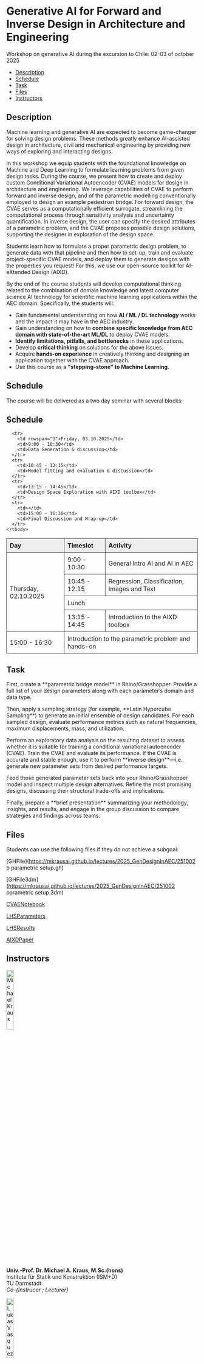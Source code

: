 # Generative AI for Forward and Inverse Design in Architecture and Engineering
Workshop on generative AI during the excursion to Chile: 02-03 of october 2025

*   [Description](#description)
*   [Schedule](#schedule)
*   [Task](#task)
*   [Files](#files)
*   [Instructors](#instructors)

## <a name="description"></a>Description
Machine learning and generative AI are expected to become game-changer for solving design problems. These methods greatly enhance AI-assisted design in architecture, civil and mechanical engineering by providing new ways of exploring and interacting designs.

In this workshop we  equip students with the foundational knowledge on Machine and Deep Learning to formulate learning problems from given design tasks.
During the course, we present how to create and deploy custom Conditional Variational Autoencoder (CVAE) models for design in architecture and engineering. We leverage capabilities of CVAE to perform forward and inverse design, and of the parametric modelling conventionally employed to design an example pedestrian bridge. For forward design, the CVAE serves as a computationally efficient surrogate, streamlining the computational process through sensitivity analysis and uncertainty quantification. In inverse design, the user can specify the desired attributes of a parametric problem, and the CVAE proposes possible design solutions, supporting the designer in exploration of the design space.

Students learn how to formulate a proper parametric design problem, to generate data with that pipeline and then how to set-up, train and evaluate project-specific CVAE models, and deploy them to generate designs with the properties you request! For this, we use our open-source toolkit for AI-eXtended Design (AIXD).

By the end of the course students will develop computational thinking related to the combination of domain knowledge and latest computer science AI technology for scientific machine learning applications within the AEC domain. Specifically, the students will:

*   Gain fundamental understanding on how **AI / ML / DL technology** works and the impact it may have in the AEC industry.
*   Gain understanding on how to **combine specific knowledge from AEC domain with state-of-the-art ML/DL** to deploy CVAE models.
*   **Identify limitations, pitfalls, and bottlenecks** in these applications.
*   Develop **critical thinking** on solutions for the above issues.
*   Acquire **hands-on experience** in creatively thinking and designing an application together with the CVAE approach.
*   Use this course as a **"stepping-stone" to Machine Learning**.


## <a name="schedule"></a>Schedule
The course will be delivered as a two day seminar with several blocks:

<html lang="en">
<head>
  <meta charset="UTF-8">
  <title>Schedule</title>
  <style>
    table {
      border-collapse: collapse;
      width: 100%;
    }
    th, td {
      border: 1px solid #333;
      padding: 8px;
      text-align: left;
    }
    th {
      background-color: #eee;
    }
  </style>
</head>
<body>
  <h2>Schedule</h2>
  <table>
    <thead>
      <tr>
        <th>Day</th>
        <th>Timeslot</th>
        <th>Activity</th>
      </tr>
    </thead>
    <tbody>
      <tr>
        <td rowspan="4">Thursday, 02.10.2025</td>
        <td>9:00 - 10:30</td>
        <td>General Intro AI and AI in AEC</td>
      </tr>
      <tr>
        <td>10:45 - 12:15</td>
        <td>Regression, Classification, Images and Text</td>
      </tr>
      <tr>
        <td colspan="2">Lunch</td>
      </tr>
      <tr>
        <td>13:15 - 14:45</td>
        <td>Introduction to the AIXD toolbox</td>
      </tr>
      <tr>
        <td>15:00 - 16:30</td>
        <td colspan="2">Introduction to the parametric problem and hands-on</td>
      </tr>

      <tr>
        <td rowspan="3">Friday, 03.10.2025</td>
        <td>9:00 - 10:30</td>
        <td>Data Generation & discussion</td>
      </tr>
      <tr>
        <td>10:45 - 12:15</td>
        <td>Model fitting and evaluation & discussion</td>
      </tr>
      <tr>
        <td>13:15 - 14:45</td>
        <td>Design Space Exploration with AIXD toolbox</td>
      </tr>
      <tr>
        <td></td>
        <td>15:00 - 16:30</td>
        <td>Final Discussion and Wrap-up</td>
      </tr>
    </tbody>
  </table>
</body>
</html>




## <a name="task"></a>Task

<p>
  First, create a **parametric bridge model** in Rhino/Grasshopper. Provide a full list of your design parameters along with each parameter’s domain and data type.
</p>
<p>
  Then, apply a sampling strategy (for example, **Latin Hypercube Sampling**) to generate an initial ensemble of design candidates. For each sampled design, evaluate performance metrics such as natural frequencies, maximum displacements, mass, and utilization.
</p>
<p>
  Perform an exploratory data analysis on the resulting dataset to assess whether it is suitable for training a conditional variational autoencoder (CVAE). Train the CVAE and evaluate its performance. If the CVAE is accurate and stable enough, use it to perform **inverse design**—i.e. generate new parameter sets from desired performance targets.
</p>
<p>
  Feed those generated parameter sets back into your Rhino/Grasshopper model and inspect multiple design alternatives. Refine the most promising designs, discussing their structural trade-offs and implications.
</p>
<p>
  Finally, prepare a **brief presentation** summarizing your methodology, insights, and results, and engage in the group discussion to compare strategies and findings across teams.
</p>



## <a name="files"></a>Files
Students can use the following files if they do not achieve a subgoal:

[GHFile](https://mkrausai.github.io/lectures/2025_GenDesignInAEC/251002 b parametric setup.gh)

[GHFile3dm](https://mkrausai.github.io/lectures/2025_GenDesignInAEC/251002 parametric setup.3dm)

[CVAENotebook](https://mkrausai.github.io/lectures/2025_GenDesignInAEC/bridge_design.ipynb)

[LHSParameters](https://mkrausai.github.io/lectures/2025_GenDesignInAEC/lhs_samples.csv)

[LHSResults](https://mkrausai.github.io/lectures/2025_GenDesignInAEC/lhs_samples_results.csv)

[AIXDPaper](https://mkrausai.github.io/lectures/2025_GenDesignInAEC/1-s2.0-S001044852500106X-main.pdf)


## <a name="instructors"></a>Instructors
<img src="https://mkrausai.github.io/img/persons/Michael6_3.jpg" width="20%" alt="Michael Kraus" /><br />
**Univ.-Prof. Dr. Michael A. Kraus, M.Sc.(hons)**<br />
Institute für Statik und Konstruktion (ISM+D)<br />
TU Darmstadt<br />
_Co-{Instrucor ; Lecturer}_<br />

<img src="https://mkrausai.github.io/img/persons/LukasVasquez.jpg" width="20%" alt="Lukas Vasquez" /><br />
**Architect Prof. Dr. Lucas Vasquez**<br />
Arquitecto_ Pontificia Universidad Católica, Chile<br />
_Co-{Instrucor ; Lecturer}_<br />

<img src="https://mkrausai.github.io/img/persons/JuanOjeda.jpg" width="20%" alt="Juan Ojeda" /><br />
**Architect Juan Ojeda**<br />
PhD student <br />
Institute für Statik und Konstruktion (ISM+D)<br />
TU Darmstadt<br />
_Co-{Instrucor ; Lecturer}_<br />